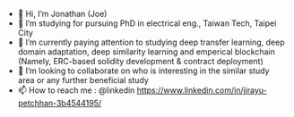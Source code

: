 - 👋 Hi, I’m Jonathan (Joe)
- 👀 I’m studying for pursuing PhD in electrical eng., Taiwan Tech, Taipei City
- 🌱 I’m currently paying attention to studying deep transfer learning, deep domain adaptation, deep similarity learning and emperical blockchain (Namely, ERC-based solidity development & contract deployment)
- 💞️ I’m looking to collaborate on who is interesting in the similar study area or any further beneficial study
- 📫 How to reach me : @linkedin https://www.linkedin.com/in/jirayu-petchhan-3b4544195/

<!---
pjirayu/pjirayu is a ✨ special ✨ repository because its `README.md` (this file) appears on your GitHub profile.
You can click the Preview link to take a look at your changes.
--->
